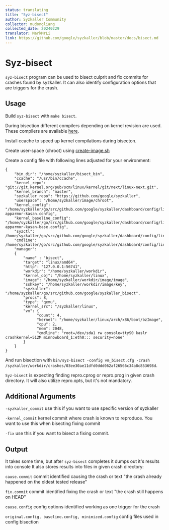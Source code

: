 ```yaml
---
status: translating
title: "Syz-bisect"
author: Syzkaller Community
collector: mudongliang
collected_date: 20240229
translator: MarkMrLi
link: https://github.com/google/syzkaller/blob/master/docs/bisect.md
---
```


# Syz-bisect

`syz-bisect` program can be used to bisect culprit and fix commits for
crashes found by syzkaller. It can also identify configuration options
that are triggers for the crash.

## Usage

Build `syz-bisect` with `make bisect`.

During bisection different compilers depending on kernel revision are
used. These compilers are available
[here](https://storage.googleapis.com/syzkaller/bisect_bin.tar.gz).

Install ccache to speed up kernel compilations during bisecton.

Create user-space (chroot) using [create-image.sh](../tools/create-image.sh)

Create a config file with following lines adjusted for your environment:

```
{
	"bin_dir": "/home/syzkaller/bisect_bin",
	"ccache": "/usr/bin/ccache",
	"kernel_repo": "git://git.kernel.org/pub/scm/linux/kernel/git/next/linux-next.git",
	"kernel_branch": "master",
	"syzkaller_repo": "https://github.com/google/syzkaller",
	"userspace": "/home/syzkaller/image/chroot",
	"kernel_config": "/home/syzkaller/go/src/github.com/google/syzkaller/dashboard/config/linux/upstream-apparmor-kasan.config",
	"kernel_baseline_config": "/home/syzkaller/go/src/github.com/google/syzkaller/dashboard/config/linux/upstream-apparmor-kasan-base.config",
	"syzctl": /home/syzkaller/go/src/github.com/google/syzkaller/dashboard/config/linux/upstream.sysctl,
	"cmdline": /home/syzkaller/go/src/github.com/google/syzkaller/dashboard/config/linux/upstream.cmdline,
	"manager":
	{
		"name" : "bisect",
		"target": "linux/amd64",
		"http": "127.0.0.1:56741",
		"workdir": "/home/syzkaller/workdir",
		"kernel_obj": "/home/syzkaller/linux",
		"image": "/home/syzkaller/workdir/image/image",
		"sshkey": "/home/syzkaller/workdir/image/key",
		"syzkaller": "/home/syzkaller/go/src/github.com/google/syzkaller_bisect",
		"procs": 8,
		"type": "qemu",
		"kernel_src": "/syzkaller/linux",
		"vm": {
		      "count": 4,
		      "kernel": "/home/syzkaller/linux/arch/x86/boot/bzImage",
		      "cpu": 2,
		      "mem": 2048,
		      "cmdline": "root=/dev/sda1 rw console=ttyS0 kaslr crashkernel=512M minnowboard_1:eth0::: security=none"
		}
	}
}
```

And run bisection with `bin/syz-bisect -config vm_bisect.cfg -crash
/syzkaller/workdir/crashes/03ee30ae11dfd0ddd062af26566c34a8c853698d`.

`Syz-bisect` is expecting finding repro.cprog or repro.prog in given
crash directory. It will also utilize repro.opts, but it's not
mandatory.

## Additional Arguments

`-syzkaller_commit` use this if you want to use specific version of syzkaller

`-kernel_commit` kernel commit where crash is known to reproduce. You
want to use this when bisecting fixing commit

`-fix` use this if you want to bisect a fixing commit.

## Output

It takes some time, but after `syz-bisect` completes it dumps out it's
results into console It also stores results into files in given crash
directory:

`cause.commit` commit identified causing the crash or text "the crash
already happened on the oldest tested release"

`fix.commit` commit identified fixing the crash or text "the crash
still happens on HEAD"

`cause.config` config options identified working as one trigger for the crash

`original.config, baseline.config, minimized.config` config files used
in config bisection
